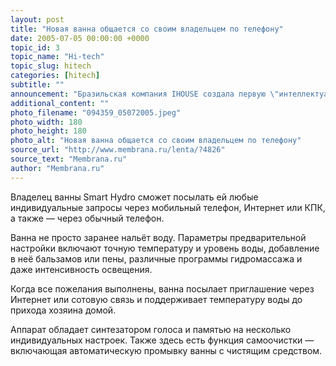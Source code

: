 ```yaml
---
layout: post
title: "Новая ванна общается со своим владельцем по телефону"
date: 2005-07-05 00:00:00 +0000
topic_id: 3
topic_name: "Hi-tech"
topic_slug: hitech
categories: [hitech]
subtitle: ""
announcement: "Бразильская компания IHOUSE создала первую \"интеллектуальную\" и полностью автоматизированную ванну, которая сама готовится к появлению хозяина и даже звонит ему на мобильный телефон, рапортуя, что \"с нетерпением ждёт его\"."
additional_content: ""
photo_filename: "094359_05072005.jpeg"
photo_width: 180
photo_height: 180
photo_alt: "Новая ванна общается со своим владельцем по телефону"
source_url: "http://www.membrana.ru/lenta/?4826"
source_text: "Membrana.ru"
author: "Membrana.ru"
---
```

Владелец ванны Smart Hydro сможет посылать ей любые индивидуальные запросы через мобильный телефон, Интернет или КПК, а также — через обычный телефон.

Ванна не просто заранее нальёт воду. Параметры предварительной настройки включают точную температуру и уровень воды, добавление в неё бальзамов или пены, различные программы гидромассажа и даже интенсивность освещения.

Когда все пожелания выполнены, ванна посылает приглашение через Интернет или сотовую связь и поддерживает температуру воды до прихода хозяина домой.

Аппарат обладает синтезатором голоса и памятью на несколько индивидуальных настроек. Также здесь есть функция самоочистки — включающая автоматическую промывку ванны с чистящим средством.
